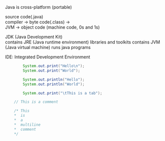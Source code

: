 Java is cross-platform (portable)

source code(.java)  
compiler -> byte code(.class) ->  
JVM -> object code (machine code, 0s and 1s)

JDK (Java Development Kit)  
contains JRE (Java runtime environment) libraries and toolkits
contains JVM (Java virtual machine) runs java programs

IDE: Integrated Development Environment

```Java
        System.out.print("Hello\n");
        System.out.print("World");
```

```Java
        System.out.println("Hello");
        System.out.println("World");
```

```Java
        System.out.print("\tThis is a tab");
```

```Java
    // This is a comment

    /* This
    *  is
    *  a
    *  multiline
    *  comment
    */
```
